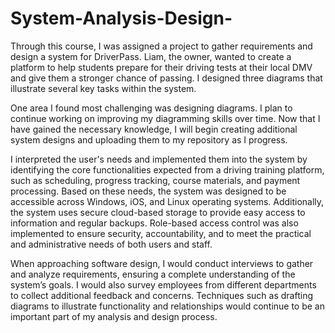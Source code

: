 # System-Analysis-Design-
Through this course, I was assigned a project to gather requirements and design a system for DriverPass. Liam, the owner, wanted to create a platform to help students prepare for their driving tests at their local DMV and give them a stronger chance of passing. I designed three diagrams that illustrate several key tasks within the system.

One area I found most challenging was designing diagrams. I plan to continue working on improving my diagramming skills over time. Now that I have gained the necessary knowledge, I will begin creating additional system designs and uploading them to my repository as I progress.

I interpreted the user's needs and implemented them into the system by identifying the core functionalities expected from a driving training platform, such as scheduling, progress tracking, course materials, and payment processing. Based on these needs, the system was designed to be accessible across Windows, iOS, and Linux operating systems. Additionally, the system uses secure cloud-based storage to provide easy access to information and regular backups. Role-based access control was also implemented to ensure security, accountability, and to meet the practical and administrative needs of both users and staff.

When approaching software design, I would conduct interviews to gather and analyze requirements, ensuring a complete understanding of the system’s goals. I would also survey employees from different departments to collect additional feedback and concerns. Techniques such as drafting diagrams to illustrate functionality and relationships would continue to be an important part of my analysis and design process.
